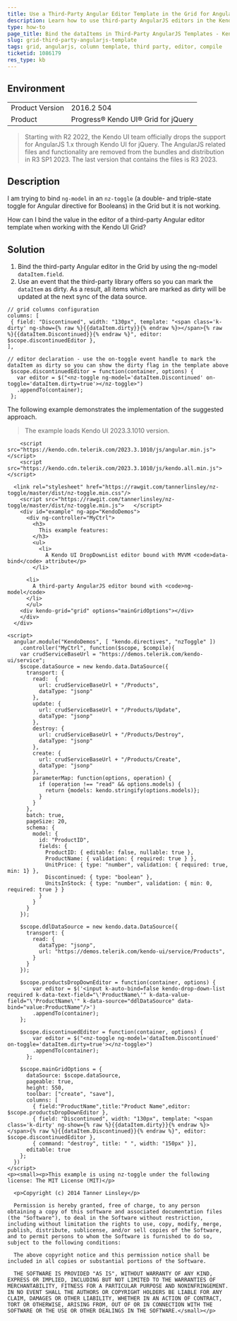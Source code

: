 ```yaml
---
title: Use a Third-Party Angular Editor Template in the Grid for AngularJS
description: Learn how to use third-party AngularJS editors in the Kendo UI Grid.
type: how-to
page_title: Bind the dataItems in Third-Party AngularJS Templates - Kendo UI for jQuery Data Grid
slug: grid-third-party-angularjs-template
tags: grid, angularjs, column template, third party, editor, compile
ticketid: 1086179
res_type: kb
---
```


## Environment

<table>
	<tr>
		<td>Product Version</td>
		<td>2016.2 504</td>
	</tr>
	<tr>
		<td>Product</td>
		<td>Progress® Kendo UI® Grid for jQuery</td> 
	</tr>
</table>

> Starting with R2 2022, the Kendo UI team officially drops the support for AngularJS 1.x through Kendo UI for jQuery. The AngularJS related files and functionality are removed from the bundles and distribution in R3 SP1 2023. The last version that contains the files is R3 2023.

## Description

I am trying to bind `ng-model` in an `nz-toggle` (a double- and triple-state toggle for Angular directive for Booleans) in the Grid but it is not working.

How can I bind the value in the editor of a third-party Angular editor template when working with the Kendo UI Grid?

## Solution

1. Bind the third-party Angular editor in the Grid by using the ng-model `dataItem.field`.
1. Use an event that the third-party library offers so you can mark the `dataItem` as dirty. As a result, all items which are marked as dirty will be updated at the next sync of the data source.

```
// grid columns configuration
columns: [
 { field: "Discontinued", width: "130px", template: "<span class='k-dirty' ng-show={% raw %}{{dataItem.dirty}}{% endraw %}></span>{% raw %}{{dataItem.Discontinued}}{% endraw %}", editor: $scope.discontinuedEditor },
],

// editor declaration - use the on-toggle event handle to mark the dataItem as dirty so you can show the dirty flag in the template above
 $scope.discontinuedEditor = function(container, options) {
   var editor = $("<nz-toggle ng-model='dataItem.Discontinued' on-toggle='dataItem.dirty=true'></nz-toggle>")
   .appendTo(container);
 };

```

The following example demonstrates the implementation of the suggested approach.

> The example loads Kendo UI 2023.3.1010 version.

```dojo
	<script src="https://kendo.cdn.telerik.com/2023.3.1010/js/angular.min.js"></script>
	<script src="https://kendo.cdn.telerik.com/2023.3.1010/js/kendo.all.min.js"></script>

  <link rel="stylesheet" href="https://rawgit.com/tannerlinsley/nz-toggle/master/dist/nz-toggle.min.css"/>
    <script src="https://rawgit.com/tannerlinsley/nz-toggle/master/dist/nz-toggle.min.js">   </script>
    <div id="example" ng-app="KendoDemos">
      <div ng-controller="MyCtrl">
        <h3>
          This example features:
        </h3>
        <ul>
          <li>
            A Kendo UI DropDownList editor bound with MVVM <code>data-bind</code> attribute</p>
        </li>

      <li>
        A third-party AngularJS editor bound with <code>ng-model</code>
      </li>
      </ul>
    <div kendo-grid="grid" options="mainGridOptions"></div>
    </div>
  </div>

<script>
  angular.module("KendoDemos", [ "kendo.directives", "nzToggle" ])
    .controller("MyCtrl", function($scope, $compile){
    var crudServiceBaseUrl = "https://demos.telerik.com/kendo-ui/service";
    $scope.dataSource = new kendo.data.DataSource({
      transport: {
        read:  {
          url: crudServiceBaseUrl + "/Products",
          dataType: "jsonp"
        },
        update: {
          url: crudServiceBaseUrl + "/Products/Update",
          dataType: "jsonp"
        },
        destroy: {
          url: crudServiceBaseUrl + "/Products/Destroy",
          dataType: "jsonp"
        },
        create: {
          url: crudServiceBaseUrl + "/Products/Create",
          dataType: "jsonp"
        },
        parameterMap: function(options, operation) {
          if (operation !== "read" && options.models) {
            return {models: kendo.stringify(options.models)};
          }
        }
      },
      batch: true,
      pageSize: 20,
      schema: {
        model: {
          id: "ProductID",
          fields: {
            ProductID: { editable: false, nullable: true },
            ProductName: { validation: { required: true } },
            UnitPrice: { type: "number", validation: { required: true, min: 1} },
            Discontinued: { type: "boolean" },
            UnitsInStock: { type: "number", validation: { min: 0, required: true } }
          }
        }
      }
    });

    $scope.ddlDataSource = new kendo.data.DataSource({
      transport: {
        read: {
          dataType: "jsonp",
          url: "https://demos.telerik.com/kendo-ui/service/Products",
        }
      }
    });

    $scope.productsDropDownEditor = function(container, options) {
        var editor = $('<input k-auto-bind=false kendo-drop-down-list required k-data-text-field="\'ProductName\'" k-data-value-field="\'ProductName\'" k-data-source="ddlDataSource" data-bind="value:ProductName"/>')
        .appendTo(container);
    };

    $scope.discontinuedEditor = function(container, options) {
        var editor = $("<nz-toggle ng-model='dataItem.Discontinued' on-toggle='dataItem.dirty=true'></nz-toggle>")
        .appendTo(container);
      };

    $scope.mainGridOptions = {
      dataSource: $scope.dataSource,
      pageable: true,
      height: 550,
      toolbar: ["create", "save"],
      columns: [
        { field:"ProductName",title:"Product Name",editor: $scope.productsDropDownEditor },
        { field: "Discontinued", width: "130px", template: "<span class='k-dirty' ng-show={% raw %}{{dataItem.dirty}}{% endraw %}></span>{% raw %}{{dataItem.Discontinued}}{% endraw %}", editor: $scope.discontinuedEditor },
        { command: "destroy", title: " ", width: "150px" }],
      editable: true
    };
  })
</script>
<p><small><p>This example is using nz-toggle under the following license: The MIT License (MIT)</p>

  <p>Copyright (c) 2014 Tanner Linsley</p>

  Permission is hereby granted, free of charge, to any person obtaining a copy of this software and associated documentation files (the "Software"), to deal in the Software without restriction, including without limitation the rights to use, copy, modify, merge, publish, distribute, sublicense, and/or sell copies of the Software, and to permit persons to whom the Software is furnished to do so, subject to the following conditions:

  The above copyright notice and this permission notice shall be included in all copies or substantial portions of the Software.

  THE SOFTWARE IS PROVIDED "AS IS", WITHOUT WARRANTY OF ANY KIND, EXPRESS OR IMPLIED, INCLUDING BUT NOT LIMITED TO THE WARRANTIES OF MERCHANTABILITY, FITNESS FOR A PARTICULAR PURPOSE AND NONINFRINGEMENT. IN NO EVENT SHALL THE AUTHORS OR COPYRIGHT HOLDERS BE LIABLE FOR ANY CLAIM, DAMAGES OR OTHER LIABILITY, WHETHER IN AN ACTION OF CONTRACT, TORT OR OTHERWISE, ARISING FROM, OUT OF OR IN CONNECTION WITH THE SOFTWARE OR THE USE OR OTHER DEALINGS IN THE SOFTWARE.</small></p>
```
